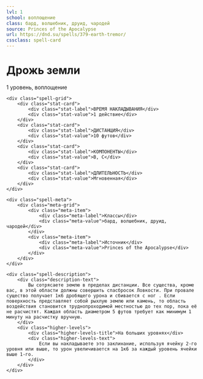 ```yaml
---
lvl: 1
school: воплощение
class: бард, волшебник, друид, чародей
source: Princes of the Apocalypse
url: https://dnd.su/spells/379-earth-tremor/
cssclass: spell-card
---
```


<div class="spell-container">
    <div class="spell-header">
        <h1 class="spell-name">Дрожь земли</h1>
        <div class="spell-level">1 уровень, воплощение</div>
    </div>
    
    <div class="spell-grid">
        <div class="stat-card">
            <div class="stat-label">ВРЕМЯ НАКЛАДЫВАНИЯ</div>
            <div class="stat-value">1 действие</div>
        </div>
        <div class="stat-card">
            <div class="stat-label">ДИСТАНЦИЯ</div>
            <div class="stat-value">10 футов</div>
        </div>
        <div class="stat-card">
            <div class="stat-label">КОМПОНЕНТЫ</div>
            <div class="stat-value">В, С</div>
        </div>
        <div class="stat-card">
            <div class="stat-label">ДЛИТЕЛЬНОСТЬ</div>
            <div class="stat-value">Мгновенная</div>
        </div>
    </div>
    
    <div class="spell-meta">
        <div class="meta-grid">
            <div class="meta-item">
                <div class="meta-label">Классы</div>
                <div class="meta-value">бард, волшебник, друид, чародей</div>
            </div>
            <div class="meta-item">
                <div class="meta-label">Источник</div>
                <div class="meta-value">Princes of the Apocalypse</div>
            </div>
        </div>
    </div>
    
    <div class="spell-description">
        <div class="description-text">
            Вы сотрясаете землю в пределах дистанции. Все существа, кроме вас, в этой области должны совершить спасбросок Ловкости. При провале существо получает 1к6 дробящего урона и сбивается с ног . Если поверхность представляет собой рыхлую землю или камень, то область воздействия становится труднопроходимой местностью до тех пор, пока её не расчистят. Каждая область диаметром 5 футов требует как минимум 1 минуту на расчистку вручную.
        </div>
        <div class="higher-levels">
            <div class="higher-levels-title">На больших уровнях</div>
            <div class="higher-levels-text">
                Если вы накладываете это заклинание, используя ячейку 2-го уровня или выше, то урон увеличивается на 1к6 за каждый уровень ячейки выше 1-го.
            </div>
        </div>
    </div>
</div>